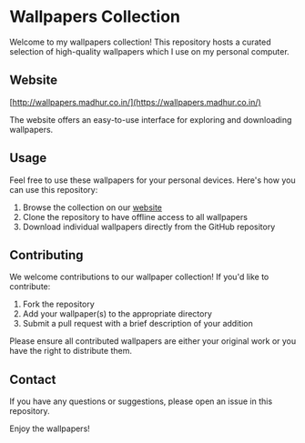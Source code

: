 # Wallpapers Collection

Welcome to my wallpapers collection! This repository hosts a curated selection of high-quality wallpapers which I use on my personal computer.

## Website

[http://wallpapers.madhur.co.in/](https://wallpapers.madhur.co.in/)

The website offers an easy-to-use interface for exploring and downloading wallpapers.

## Usage

Feel free to use these wallpapers for your personal devices. Here's how you can use this repository:

1. Browse the collection on our [website](http://wallpapers.madhur.co.in/)
2. Clone the repository to have offline access to all wallpapers
3. Download individual wallpapers directly from the GitHub repository

## Contributing

We welcome contributions to our wallpaper collection! If you'd like to contribute:

1. Fork the repository
2. Add your wallpaper(s) to the appropriate directory
3. Submit a pull request with a brief description of your addition

Please ensure all contributed wallpapers are either your original work or you have the right to distribute them.

## Contact

If you have any questions or suggestions, please open an issue in this repository.

Enjoy the wallpapers!